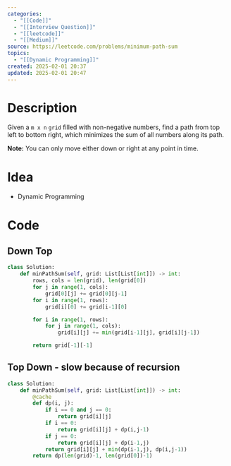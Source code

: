 ```yaml
---
categories:
  - "[[Code]]"
  - "[[Interview Question]]"
  - "[[leetcode]]"
  - "[[Medium]]"
source: https://leetcode.com/problems/minimum-path-sum
topics:
  - "[[Dynamic Programming]]"
created: 2025-02-01 20:37
updated: 2025-02-01 20:47
---
```

# Description
Given a `m x n` `grid` filled with non-negative numbers, find a path from top left to bottom right, which minimizes the sum of all numbers along its path.

**Note:** You can only move either down or right at any point in time.

# Idea 
 - Dynamic Programming
# Code
## Down Top
```python
class Solution:
    def minPathSum(self, grid: List[List[int]]) -> int:
        rows, cols = len(grid), len(grid[0])
        for j in range(1, cols):
            grid[0][j] += grid[0][j-1]
        for i in range(1, rows):
            grid[i][0] += grid[i-1][0]

        for i in range(1, rows):
            for j in range(1, cols):
                grid[i][j] += min(grid[i-1][j], grid[i][j-1])

        return grid[-1][-1]
```

## Top Down - slow because of recursion
```python
class Solution:
    def minPathSum(self, grid: List[List[int]]) -> int:
        @cache
        def dp(i, j):
            if i == 0 and j == 0:
                return grid[i][j]
            if i == 0:
                return grid[i][j] + dp(i,j-1)
            if j == 0:
                return grid[i][j] + dp(i-1,j)
            return grid[i][j] + min(dp(i-1,j), dp(i,j-1))
        return dp(len(grid)-1, len(grid[0])-1)
```